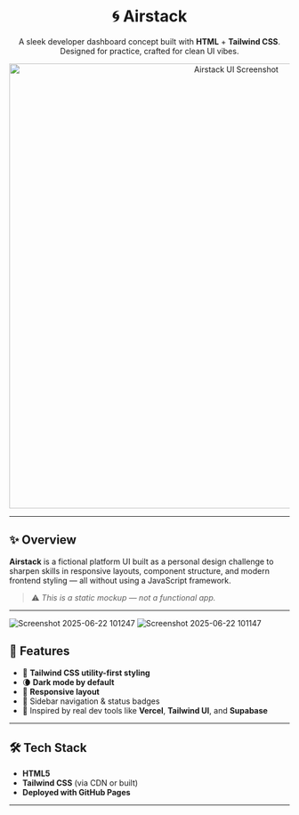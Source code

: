 <h1 align="center">🌀 Airstack</h1>
<p align="center">
  A sleek developer dashboard concept built with <strong>HTML</strong> + <strong>Tailwind CSS</strong>.<br/>
  Designed for practice, crafted for clean UI vibes.
</p>

<p align="center">
  <img src="https://your-screenshot-url.png" alt="Airstack UI Screenshot" width="800"/>
</p>

---

## ✨ Overview

**Airstack** is a fictional platform UI built as a personal design challenge to sharpen skills in responsive layouts, component structure, and modern frontend styling — all without using a JavaScript framework.

> ⚠️ *This is a static mockup — not a functional app.*

---
![Screenshot 2025-06-22 101247](https://github.com/user-attachments/assets/4f40d3f0-89c9-47e6-aa38-28ab5aacc00e)
![Screenshot 2025-06-22 101147](https://github.com/user-attachments/assets/d5544c69-f54b-44bd-80ec-dbee73c45f01)



## 🚀 Features

- 🎨 **Tailwind CSS utility-first styling**
- 🌘 **Dark mode by default**
- 📱 **Responsive layout**
- 🧱 Sidebar navigation & status badges
- 🧪 Inspired by real dev tools like **Vercel**, **Tailwind UI**, and **Supabase**

---

## 🛠 Tech Stack

- **HTML5**
- **Tailwind CSS** (via CDN or built)
- **Deployed with GitHub Pages**

---

